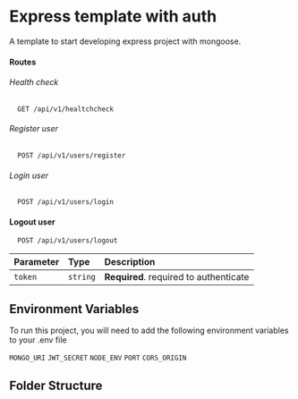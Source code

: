 
# Express template with auth

A template to start developing express project with mongoose.

#### Routes
###### Health check

```http
  GET /api/v1/healtchcheck
```

###### Register user

```http
  POST /api/v1/users/register
```
###### Login user

```http
  POST /api/v1/users/login
```
#### Logout user

```http
  POST /api/v1/users/logout
```

| Parameter | Type     | Description                       |
| :-------- | :------- | :-------------------------------- |
| `token`      | `string` | **Required**. required to authenticate |

## Environment Variables

To run this project, you will need to add the following environment variables to your .env file

`MONGO_URI`
`JWT_SECRET`
`NODE_ENV`
`PORT`
`CORS_ORIGIN`




## Folder Structure




